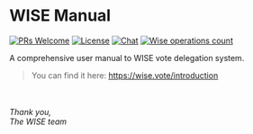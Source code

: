 # WISE Manual

[![PRs Welcome](https://img.shields.io/badge/PRs-welcome-brightgreen.svg?style=flat-square)](http://makeapullrequest.com) [![License](https://img.shields.io/github/license/wise-team/steem-wise-manual.svg?style=flat-square)](https://github.com/wise-team/steem-wise-manual/blob/master/LICENSE) [![Chat](https://img.shields.io/badge/chat-on%20steem.chat-6b11ff.svg?style=flat-square)](https://steem.chat/channel/wise) [![Wise operations count](https://img.shields.io/badge/dynamic/json.svg?label=wise%20operations%20count&url=http%3A%2F%2Fsql.wise.vote%3A80%2Foperations%3Fselect%3Dcount&query=%24%5B0%5D.count&colorB=blue&style=flat-square)](http://sql.wise.vote:80/operations?select=moment,delegator,voter,operation_type&order=moment.desc)

A comprehensive user manual to WISE vote delegation system.

> You can find it here: https://wise.vote/introduction

<br /><br />
_Thank you,_<br />
_The WISE team_

<!-- Prayer: Gloria Patri, et Filio, et Spiritui Sancto, sicut erat in principio et nunc et semper et in saecula saeculorum. Amen. In te, Domine, speravi: non confundar in aeternum. -->
